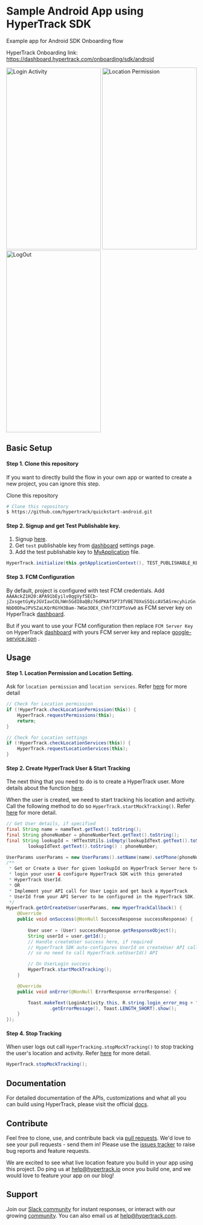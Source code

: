 # Sample Android App using HyperTrack SDK
Example app for Android SDK Onboarding flow

HyperTrack Onboarding link: https://dashboard.hypertrack.com/onboarding/sdk/android

<p>
<img src="assets/login_activity.png" alt="Login Activity" width="250" height="480">


<img src="assets/login_activity_location_permission.png" alt="Location Permission" width="250" height="480">

<img src="assets/main_activity.png" alt="LogOut" width="250" height="480">
</p>

## Basic Setup

#### Step 1. Clone this repository
If you want to directly build the flow in your own app or wanted to create a new project, you can ignore this step.

Clone this repository
```bash
# Clone this repository
$ https://github.com/hypertrack/quickstart-android.git
```

#### Step 2. Signup and get Test Publishable key.
1. Signup [here](https://dashboard.hypertrack.com/signup).
2. Get `test` publishable key from [dashboard](https://dashboard.hypertrack.com/settings) settings page.
3. Add the test publishable key to [MyApplication](https://github.com/hypertrack/quickstart-android/blob/mock-tracking/app/src/main/java/com/hypertrack/quickstart/MyApplication.java) file.
```java
HyperTrack.initialize(this.getApplicationContext(), TEST_PUBLISHABLE_KEY);
```

#### Step 3. FCM Configuration
By default, project is configured with test FCM credentials.
Add `AAAAckZ1H20:APA91bEyilv0qgVyfSECb-jZxsgetGyKyJGVIavCOLhWn5GdI0aQBz76dPKAf5P73fVBE7OXoS5QicAV5ASrmcyhizGnNbD0DhwJPVSZaLKQrRGYH3Bam-7WGe3OEX_Chhf7CEPToVw0` as FCM server key on HyperTrack [dashboard](https://dashboard.hypertrack.com/settings).

But if you want to use your FCM configuration then replace `FCM Server Key` on HyperTrack [dashboard](https://dashboard.hypertrack.com/settings) with yours FCM server key and replace 
[google-service.json](https://github.com/hypertrack/quickstart-android/blob/mock-tracking/app/google-services.json) .

## Usage

#### Step 1. Location Permission and Location Setting.
Ask for `location permission` and `location services`. Refer [here](https://docs.hypertrack.com/sdks/android/reference/hypertrack.html#boolean-checklocationpermission) for more detail
```java
// Check for Location permission
if (!HyperTrack.checkLocationPermission(this)) {
    HyperTrack.requestPermissions(this);
    return;
}

// Check for Location settings
if (!HyperTrack.checkLocationServices(this)) {
    HyperTrack.requestLocationServices(this);
}
```

#### Step 2. Create HyperTrack User & Start Tracking
The next thing that you need to do is to create a HyperTrack user. More details about the function [here](https://docs.hypertrack.com/sdks/android/reference/user.html#getorcreate-user).

When the user is created, we need to start tracking his location and activity. Call the following method to do so ```HyperTrack.startMockTracking()```. Refer [here](https://docs.hypertrack.com/sdks/android/reference/hypertrack.html#void-startmocktracking) for more detail. 

```java
// Get User details, if specified
final String name = nameText.getText().toString();
final String phoneNumber = phoneNumberText.getText().toString();
final String lookupId = !HTTextUtils.isEmpty(lookupIdText.getText().toString()) ?
        lookupIdText.getText().toString() : phoneNumber;

UserParams userParams = new UserParams().setName(name).setPhone(phoneNumber).setLookupId(lookupId);
/**
 * Get or Create a User for given lookupId on HyperTrack Server here to
 * login your user & configure HyperTrack SDK with this generated
 * HyperTrack UserId.
 * OR
 * Implement your API call for User Login and get back a HyperTrack
 * UserId from your API Server to be configured in the HyperTrack SDK.
 */
HyperTrack.getOrCreateUser(userParams, new HyperTrackCallback() {
    @Override
    public void onSuccess(@NonNull SuccessResponse successResponse) {
       
        User user = (User) successResponse.getResponseObject();
        String userId = user.getId();
        // Handle createUser success here, if required
        // HyperTrack SDK auto-configures UserId on createUser API call,
        // so no need to call HyperTrack.setUserId() API

        // On UserLogin success
        HyperTrack.startMockTracking();
    }

    @Override
    public void onError(@NonNull ErrorResponse errorResponse) {

        Toast.makeText(LoginActivity.this, R.string.login_error_msg + " " + errorResponse
                .getErrorMessage(), Toast.LENGTH_SHORT).show();
    }
});
```

#### Step 4. Stop Tracking
When user logs out call `HyperTracking.stopMockTracking()` to stop tracking the user's location and activity. Refer [here](https://docs.hypertrack.com/sdks/android/reference/hypertrack.html#void-stopmocktracking) for more detail.

```java
HyperTrack.stopMockTracking();
```

## Documentation
For detailed documentation of the APIs, customizations and what all you can build using HyperTrack, please visit the official [docs](https://docs.hypertrack.com/).

## Contribute
Feel free to clone, use, and contribute back via [pull requests](https://help.github.com/articles/about-pull-requests/). We'd love to see your pull requests - send them in! Please use the [issues tracker](https://github.com/hypertrack/quickstart-android/issues) to raise bug reports and feature requests.

We are excited to see what live location feature you build in your app using this project. Do ping us at help@hypertrack.io once you build one, and we would love to feature your app on our blog!

## Support
Join our [Slack community](http://slack.hypertrack.com) for instant responses, or interact with our growing [community](https://community.hypertrack.com). You can also email us at help@hypertrack.com.
